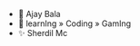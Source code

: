 - 👋 Ajay Bala 
- 👀 learnIng » Coding » GamIng 
- ✨ Sherdil Mc 
<!---
Ajayrx/Ajayrx is a ✨ special ✨ repository because its `README.md` (this file) appears on your GitHub profile.
You can click the Preview link to take a look at your changes.
--->
